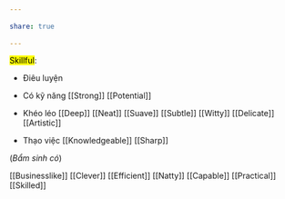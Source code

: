 ---  
share: true  
---  
<mark class="hltr-green-10">Skillful</mark>:  
- Điêu luyện  
- Có kỹ năng [[Strong]] [[Potential]]  
- Khéo léo [[Deep]] [[Neat]] [[Suave]] [[Subtle]] [[Witty]] [[Delicate]] [[Artistic]]  
- Thạo việc [[Knowledgeable]] [[Sharp]]  
(*Bẩm sinh có*)  
[[Businesslike]] [[Clever]] [[Efficient]] [[Natty]] [[Capable]] [[Practical]] [[Skilled]]